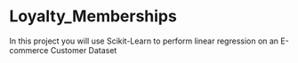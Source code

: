 # Loyalty_Memberships
In this project you will use Scikit-Learn to perform linear regression on an E-commerce Customer Dataset

